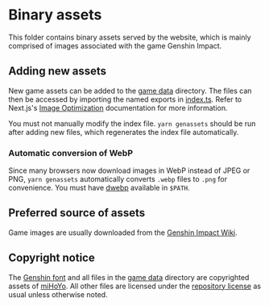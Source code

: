 # Binary assets

This folder contains binary assets served by the website, which is mainly comprised of images associated with the game Genshin Impact.

## Adding new assets

New game assets can be added to the [game data](game) directory. The files can then be accessed by importing the named exports in [index.ts](). Refer to Next.js's [Image Optimization](https://nextjs.org/docs/basic-features/image-optimization#local-images) documentation for more information.

You must not manually modify the index file. `yarn genassets` should be run after adding new files, which regenerates the index file automatically.

### Automatic conversion of WebP

Since many browsers now download images in WebP instead of JPEG or PNG, `yarn genassets` automatically converts `.webp` files to `.png` for convenience. You must have [dwebp](https://developers.google.com/speed/webp/docs/dwebp) available in `$PATH`.

## Preferred source of assets

Game images are usually downloaded from the [Genshin Impact Wiki](https://genshin-impact.fandom.com/wiki/Genshin_Impact_Wiki).

## Copyright notice

The [Genshin font](fonts/Genshin.woff2) and all files in the [game data](game) directory are copyrighted assets of [miHoYo](https://mihoyo.com/). All other files are licensed under the [repository license](../../LICENSE) as usual unless otherwise noted.
